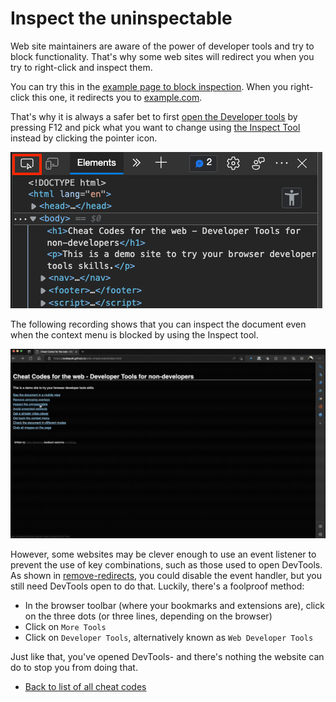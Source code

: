 # Inspect the uninspectable

Web site maintainers are aware of the power of developer tools and try to block functionality. That's why some web sites will redirect you when you try to right-click and inspect them.

You can try this in the [example page to block inspection](https://codepo8.github.io/web-cheatcodes/demos/inspect.html). When you right-click this one, it redirects you to [example.com](https://example.com).

That's why it is always a safer bet to first [open the Developer tools](https://docs.microsoft.com/microsoft-edge/devtools-guide-chromium/overview#open-devtools) by pressing F12 and pick what you want to change using [the Inspect Tool](https://docs.microsoft.com/microsoft-edge/devtools-guide-chromium/css/inspect) instead by clicking the pointer icon.

![The inspect tool](screencasts/pointer.png)

The following recording shows that you can inspect the document even when the context menu is blocked by using the Inspect tool.

![Always open Developer tools and use the inspect tool to avoid annoying redirects](screencasts/inspecting-instead-of-context.gif)

However, some websites may be clever enough to use an event listener
to prevent the use of key combinations, such as those used to open DevTools.
As shown in [remove-redirects](remove-redirects), you could disable
the event handler, but you still need DevTools open to do that.
Luckily, there's a foolproof method:

- In the browser toolbar (where your bookmarks and extensions are),
  click on the three dots (or three lines, depending on the browser)
- Click on `More Tools`
- Click on `Developer Tools`, alternatively known as `Web Developer Tools`

Just like that, you've opened DevTools- and there's nothing the website
can do to stop you from doing that.

- [Back to list of all cheat codes](README.md)
